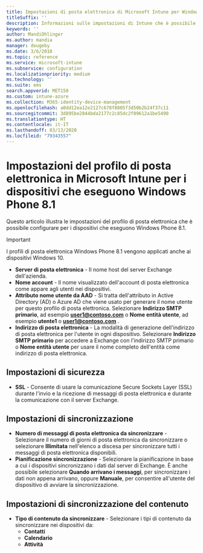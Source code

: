 ```yaml
---
title: Impostazioni di posta elettronica di Microsoft Intune per Windows Phone 8.1
titleSuffix: ''
description: Informazioni sulle impostazioni di Intune che è possibile usare per configurare le connessioni di posta elettronica nei dispositivi che eseguono Windows Phone 8.1.
keywords: ''
author: MandiOhlinger
ms.author: mandia
manager: dougeby
ms.date: 3/6/2018
ms.topic: reference
ms.service: microsoft-intune
ms.subservice: configuration
ms.localizationpriority: medium
ms.technology: ''
ms.suite: ems
search.appverid: MET150
ms.custom: intune-azure
ms.collection: M365-identity-device-management
ms.openlocfilehash: a0dd12ea12e2127c678f8805f3d50b2b24f37c11
ms.sourcegitcommit: 3d895be2844bda2177c2c85dc2f09612a1be5490
ms.translationtype: HT
ms.contentlocale: it-IT
ms.lasthandoff: 03/13/2020
ms.locfileid: "79343557"
---
```

# <a name="email-profile-settings-in-microsoft-intune-for-devices-running-windows-phone-81"></a>Impostazioni del profilo di posta elettronica in Microsoft Intune per i dispositivi che eseguono Windows Phone 8.1



Questo articolo illustra le impostazioni del profilo di posta elettronica che è possibile configurare per i dispositivi che eseguono Windows Phone 8.1.

>[!IMPORTANT]
>I profili di posta elettronica Windows Phone 8.1 vengono applicati anche ai dispositivi Windows 10.

- **Server di posta elettronica** - Il nome host del server Exchange dell'azienda.
- **Nome account** - Il nome visualizzato dell'account di posta elettronica come appare agli utenti nei dispositivi.
- **Attributo nome utente da AAD** - Si tratta dell'attributo in Active Directory (AD) o Azure AD che viene usato per generare il nome utente per questo profilo di posta elettronica. Selezionare **Indirizzo SMTP primario**, ad esempio **user1@contoso.com** o **Nome entità utente**, ad esempio **utente1** o **user1@contoso.com** .
- **Indirizzo di posta elettronica** - La modalità di generazione dell'indirizzo di posta elettronica per l'utente in ogni dispositivo. Selezionare **Indirizzo SMTP primario** per accedere a Exchange con l'indirizzo SMTP primario o **Nome entità utente** per usare il nome completo dell'entità come indirizzo di posta elettronica.


## <a name="security-settings"></a>Impostazioni di sicurezza

- **SSL** - Consente di usare la comunicazione Secure Sockets Layer (SSL) durante l'invio e la ricezione di messaggi di posta elettronica e durante la comunicazione con il server Exchange.



## <a name="synchronization-settings"></a>Impostazioni di sincronizzazione

- **Numero di messaggi di posta elettronica da sincronizzare** - Selezionare il numero di giorni di posta elettronica da sincronizzare o selezionare **Illimitata** nell'elenco a discesa per sincronizzare tutti i messaggi di posta elettronica disponibili.
- **Pianificazione sincronizzazione** - Selezionare la pianificazione in base a cui i dispositivi sincronizzano i dati dal server di Exchange. È anche possibile selezionare **Quando arrivano i messaggi**, per sincronizzare i dati non appena arrivano, oppure **Manuale**, per consentire all'utente del dispositivo di avviare la sincronizzazione.

## <a name="content-sync-settings"></a>Impostazioni di sincronizzazione del contenuto

- **Tipo di contenuto da sincronizzare** - Selezionare i tipi di contenuto da sincronizzare nei dispositivi da:
  - **Contatti**
  - **Calendario**
  - **Attività**
